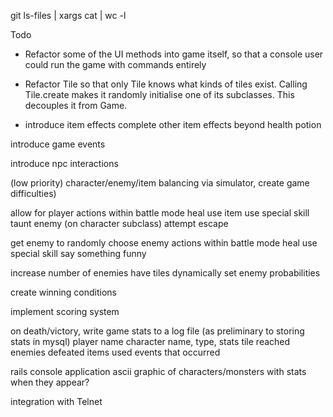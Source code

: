 git ls-files | xargs cat | wc -l

Todo
  * Refactor some of the UI methods into game itself, so that a console user could run the game with commands entirely

  * Refactor Tile so that only Tile knows what kinds of tiles exist. Calling Tile.create makes it randomly initialise one of its subclasses. This decouples it from Game.

  * introduce item effects
    complete other item effects beyond health potion

  introduce game events

  introduce npc interactions

  (low priority) character/enemy/item balancing via simulator, create game difficulties)

  allow for player actions within battle mode
    heal
    use item
    use special skill
    taunt enemy (on character subclass)
    attempt escape

  get enemy to randomly choose enemy actions within battle mode
    heal
    use special skill
    say something funny

  increase number of enemies
  have tiles dynamically set enemy probabilities

  create winning conditions

  implement scoring system

  on death/victory, write game stats to a log file (as preliminary to storing stats in mysql)
    player name
    character name, type, stats
    tile reached
    enemies defeated
    items used
    events that occurred

  rails console application
    ascii graphic of characters/monsters with stats when they appear?

  integration with Telnet